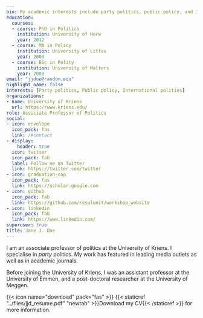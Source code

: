 ```yaml
---
bio: My academic interests include party politics, public policy, and international polities.
education:
  courses:
  - course: PhD in Politics
    institution: University of Horw
    year: 2012
  - course: MA in Policy
    institution: University of Littau
    year: 2009
  - course: BSc in Polity
    institution: University of Malters
    year: 2008
email: "jjdoe@random.edu"
highlight_name: false
interests: [Party politics, Public policy, International polities]
organizations:
- name: University of Kriens
  url: https://www.kriens.edu/
role: Associate Professor of Politics
social:
- icon: envelope
  icon_pack: fas
  link: /#contact
- display:
    header: true
  icon: twitter
  icon_pack: fab
  label: Follow me on Twitter
  link: https://twitter.com/twitter
- icon: graduation-cap
  icon_pack: fas
  link: https://scholar.google.com
- icon: github
  icon_pack: fab
  link: https://github.com/resulumit/workshop_website
- icon: linkedin
  icon_pack: fab
  link: https://www.linkedin.com/
superuser: true
title: Jane J. Doe
---
```


I am an associate professor of politics at the University of Kriens. I specialise in *party* politics. My work has featured in leading media outlets as well as in academic journals.

Before joining the University of Kriens, I was an assistant professor at the University of Emmen, and a post-doctoral researcher at the University of Meggen.

{{< icon name="download" pack="fas" >}} {{< staticref "../files/jjd_resume.pdf" "newtab" >}}Download my CV{{< /staticref >}} for more information.
